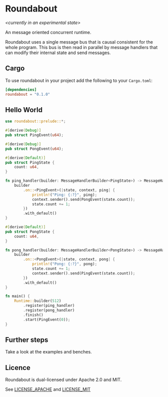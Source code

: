 # Roundabout

*\<currently in an experimental state\>*

An message oriented concurrent runtime.

Roundabout uses a single message bus that is causal consistent for the whole program.
This bus is then read in parallel by message handlers that can modify their internal state and send messages.

## Cargo

To use roundabout in your project add the following to your `Cargo.toml`:

```toml
[dependencies]
roundabout = "0.1.0"
```

## Hello World
```rust
use roundabout::prelude::*;

#[derive(Debug)]
pub struct PingEvent(u64);

#[derive(Debug)]
pub struct PongEvent(u64);

#[derive(Default)]
pub struct PingState {
    count: u64,
}

fn ping_handler(builder: MessageHandlerBuilder<PingState>) -> MessageHandlerBlueprint<PingState> {
    builder
        .on::<PingEvent>(|state, context, ping| {
            println!("Ping: {:?}", ping);
            context.sender().send(PongEvent(state.count));
            state.count += 1;
        })
        .with_default()
}

#[derive(Default)]
pub struct PongState {
    count: u64,
}

fn pong_handler(builder: MessageHandlerBuilder<PongState>) -> MessageHandlerBlueprint<PongState> {
    builder
        .on::<PongEvent>(|state, context, pong| {
            println!("Pong: {:?}", pong);
            state.count += 1;
            context.sender().send(PingEvent(state.count));
        })
        .with_default()
}

fn main() {
    Runtime::builder(512)
        .register(ping_handler)
        .register(pong_handler)
        .finish()
        .start(PingEvent(0));
}

```

## Further steps

Take a look at the examples and benches.

## Licence

Roundabout is dual-licensed under Apache 2.0 and MIT.

See [LICENSE_APACHE](LICENSE_APACHE) and [LICENSE_MIT](LICENSE_MIT)